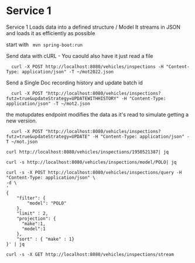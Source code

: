 # Service 1

Service 1 Loads data into a defined structure / Model
It streams in JSON and loads it as efficiently as possible

start with ` mvn spring-boot:run`

Send data with cURL - You caould also have it just read a file

```
  curl -X POST http://localhost:8080/vehicles/inspections -H "Content-Type: application/json" -T ~/mot2022.json     
  ```

Send a Single Doc recording history and update batch id

```
  curl -X POST "http://localhost:8080/vehicles/inspections?futz=true&updateStrategy=UPDATEWITHHISTORY" -H "Content-Type: application/json" -T ~/mot2.json     
  ```

the motupdates endpoint modifies the data as it's read to simulate getting a new version.

```
  curl -X POST "http://localhost:8080/vehicles/inspections?futz=true&updateStrategy=UPDATE" -H "Content-Type: application/json" -T ~/mot.json  
  ```

  ```
 curl http://localhost:8080/vehicles/inspections/1950521387| jq
  ```

```
curl -s http://localhost:8080/vehicles/inspections/model/POLO| jq
```

```
curl -s -X POST http://localhost:8080/vehicles/inspections/query -H "Content-Type: application/json" \
-d \
'
{
    "filter": {
        "model": "POLO"
    },
    "limit" : 2,
    "projection": {
      "make":1,
      "model":1
    },
    "sort" : { "make" : 1}
}' | jq
```

```
curl -s -X GET http://localhost:8080/vehicles/inspections/stream

```